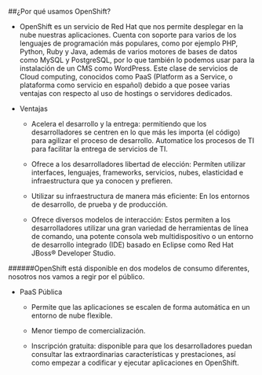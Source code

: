 ##¿Por qué usamos OpenShift?

- OpenShift es un servicio de Red Hat que nos permite desplegar en la nube nuestras aplicaciones. Cuenta con soporte para varios de los lenguajes de programación más populares, como por ejemplo PHP, Python, Ruby y Java, además de varios motores de bases de datos como MySQL y PostgreSQL, por lo que también lo podemos usar para la instalación de un CMS como WordPress. Este clase de servicios de Cloud computing, conocidos como PaaS (Platform as a Service, o plataforma como servicio en español) debido a que posee varias ventajas con respecto al uso de hostings o servidores dedicados.


- Ventajas
	- Acelera el desarrollo y la entrega: permitiendo que los desarrolladores se centren en lo que más les importa (el código) para agilizar el proceso de desarrollo. Automatice los procesos de TI para facilitar la entrega de servicios de TI.

	- Ofrece a los desarrolladores libertad de elección: Permíten utilizar interfaces, lenguajes, frameworks, servicios, nubes, elasticidad e infraestructura que ya conocen y prefieren.

	- Utilizar su infraestructura de manera más eficiente: En los entornos de desarrollo, de prueba y de producción.

	- Ofrece diversos modelos de interacción: Estos permiten a los desarrolladores utilizar una gran variedad de herramientas de línea de comando, una potente consola web multidispositivo o un entorno de desarrollo integrado (IDE) basado en Eclipse como Red Hat JBoss® Developer Studio.

######OpenShift está disponible en dos modelos de consumo diferentes, nosotros nos vamos a regir por el público.

- PaaS Pública
	- Permite que las aplicaciones se escalen de forma automática en un entorno de nube flexible.

	- Menor tiempo de comercialización.

 	- Inscripción gratuita: disponible para que los desarrolladores puedan consultar las extraordinarias características y prestaciones, así como empezar a codificar y ejecutar aplicaciones en OpenShift.

